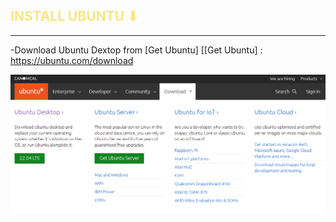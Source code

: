 <h2 style="color:#F7E684"> <b> INSTALL UBUNTU ⬇ </b> </h2>

---
-Download Ubuntu Dextop from [Get Ubuntu]
[[Get Ubuntu] : https://ubuntu.com/download

![](git/ubuntu22.04.png)
